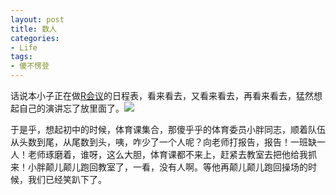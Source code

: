 ```yaml
---
layout: post
title: 数人
categories:
- Life
tags:
- 傻不愣登
---
```


话说本小子正在做[R会议](http://cos.name/bbs/read.php?tid=12064)的日程表，看来看去，又看来看去，再看来看去，猛然想起自己的演讲忘了放里面了。![](http://yihui.name/cn/wp-content/uploads/bo/emot/sweat.gif)

于是乎，想起初中的时候，体育课集合，那傻乎乎的体育委员小胖同志，顺着队伍从头数到尾，从尾数到头，咦，咋少了一个人呢？向老师打报告，报告！一班缺一人！老师琢磨着，谁呀，这么大胆，体育课都不来上，赶紧去教室去把他给我抓来！小胖颠儿颠儿跑回教室了，一看，没有人啊。等他再颠儿颠儿跑回操场的时候，我们已经笑趴下了。
